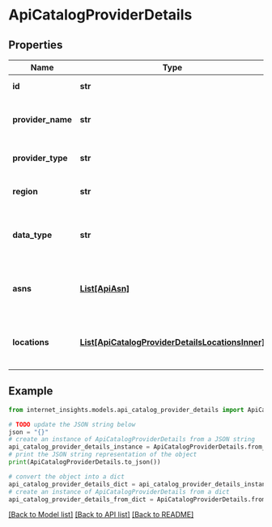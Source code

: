 # ApiCatalogProviderDetails


## Properties

Name | Type | Description | Notes
------------ | ------------- | ------------- | -------------
**id** | **str** | The catalog provider ID. | [optional] 
**provider_name** | **str** | The name of the catalog provider. | [optional] 
**provider_type** | **str** | The type of catalog provider. | [optional] 
**region** | **str** | The catalog provider region. | [optional] 
**data_type** | **str** | The type of data produced by the provider. | [optional] 
**asns** | [**List[ApiAsn]**](ApiAsn.md) | List of ASN&#39;s covered by the Provider. | [optional] 
**locations** | [**List[ApiCatalogProviderDetailsLocationsInner]**](ApiCatalogProviderDetailsLocationsInner.md) | List of locations covered by the Provider. | [optional] 

## Example

```python
from internet_insights.models.api_catalog_provider_details import ApiCatalogProviderDetails

# TODO update the JSON string below
json = "{}"
# create an instance of ApiCatalogProviderDetails from a JSON string
api_catalog_provider_details_instance = ApiCatalogProviderDetails.from_json(json)
# print the JSON string representation of the object
print(ApiCatalogProviderDetails.to_json())

# convert the object into a dict
api_catalog_provider_details_dict = api_catalog_provider_details_instance.to_dict()
# create an instance of ApiCatalogProviderDetails from a dict
api_catalog_provider_details_from_dict = ApiCatalogProviderDetails.from_dict(api_catalog_provider_details_dict)
```
[[Back to Model list]](../README.md#documentation-for-models) [[Back to API list]](../README.md#documentation-for-api-endpoints) [[Back to README]](../README.md)


